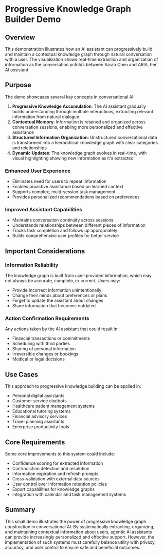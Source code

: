 # Progressive Knowledge Graph Builder Demo

## Overview

This demonstration illustrates how an AI assistant can progressively build and maintain a contextual knowledge graph through natural conversation with a user. The visualization shows real-time extraction and organization of information as the conversation unfolds between Sarah Chen and ARIA, her AI assistant.

## Purpose

The demo showcases several key concepts in conversational AI:

1. **Progressive Knowledge Accumulation**: The AI assistant gradually builds understanding through multiple interactions, extracting relevant information from natural dialogue
2. **Contextual Memory**: Information is retained and organized across conversation sessions, enabling more personalized and effective assistance
3. **Structured Information Organization**: Unstructured conversational data is transformed into a hierarchical knowledge graph with clear categories and relationships
4. **Dynamic Updates**: The knowledge graph evolves in real-time, with visual highlighting showing new information as it's extracted

### Enhanced User Experience
- Eliminates need for users to repeat information
- Enables proactive assistance based on learned context
- Supports complex, multi-session task management
- Provides personalized recommendations based on preferences

### Improved Assistant Capabilities
- Maintains conversation continuity across sessions
- Understands relationships between different pieces of information
- Tracks task completion and follows up appropriately
- Builds comprehensive user profiles for better service

## Important Considerations

### Information Reliability
The knowledge graph is built from user-provided information, which may not always be accurate, complete, or current. Users may:
- Provide incorrect information unintentionally
- Change their minds about preferences or plans
- Forget to update the assistant about changes
- Share information that becomes outdated

### Action Confirmation Requirements
Any actions taken by the AI assistant that could result in:
- Financial transactions or commitments
- Scheduling with third parties
- Sharing of personal information
- Irreversible changes or bookings
- Medical or legal decisions


## Use Cases

This approach to progressive knowledge building can be applied in:
- Personal digital assistants
- Customer service chatbots
- Healthcare patient management systems
- Educational tutoring systems
- Financial advisory services
- Travel planning assistants
- Enterprise productivity tools

## Core Requirements

Some core improvements to this system could include:
- Confidence scoring for extracted information
- Contradiction detection and resolution
- Information expiration and refresh prompts
- Cross-validation with external data sources
- User control over information retention policies
- Export capabilities for knowledge graphs
- Integration with calendar and task management systems

## Summary

This small demo illustrates the power of progressive knowledge graph construction in conversational AI. By systematically extracting, organizing, and maintaining contextual information about users, agentic AI assistants can provide increasingly personalized and effective support. However, the implementation of such systems must carefully balance utility with privacy, accuracy, and user control to ensure safe and beneficial outcomes.